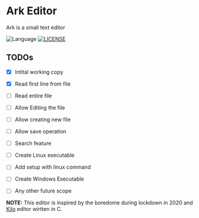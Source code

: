 # Ark Editor
Ark is a small text editor

![Language](https://img.shields.io/badge/language-C++14-blue)
[![LICENSE](https://img.shields.io/github/license/octopi-labs/arkeditor)](LICENSE)

## TODOs
- [x] Intital working copy
- [x] Read first line from file
- [ ] Read entire file
- [ ] Allow Editing the file
- [ ] Allow creating new file
- [ ] Allow save operation
- [ ] Search feature
- [ ] Create Linux executable
- [ ] Add setup with linux command
- [ ] Create Windows Executable
- [ ] Any other future scope


**NOTE:** This editor is inspired by the boredome during lockdown in 2020 and [Kilo](https://github.com/antirez/kilo) editor wirtten in C.
